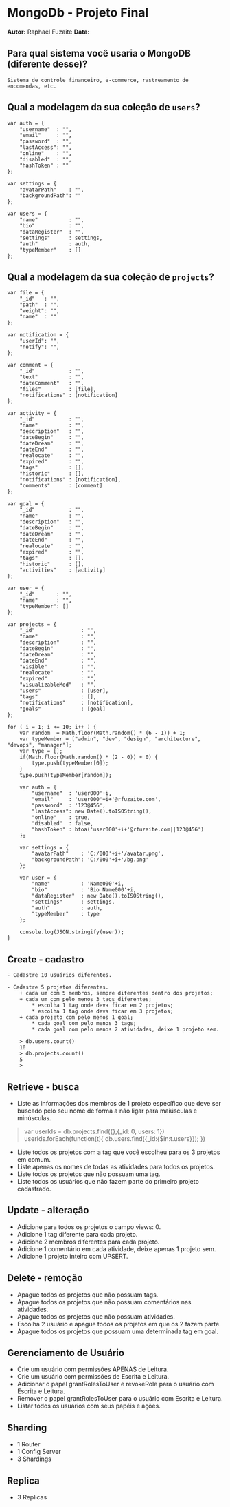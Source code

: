 # MongoDb - Projeto Final
**Autor:** Raphael Fuzaite
**Data:**

## Para qual sistema você usaria o MongoDB (diferente desse)?

```
Sistema de controle financeiro, e-commerce, rastreamento de encomendas, etc.
```

## Qual a modelagem da sua coleção de `users`?

```
var auth = {
	"username"	: "",
	"email"		: "",
	"password"	: "",
	"lastAccess": "",
	"online"	: "",
	"disabled"	: "",
	"hashToken"	: ""
};

var settings = {
	"avatarPath"	: "",
	"backgroundPath": ""
};

var users = {
	"name"			: "",
	"bio"			: "",
	"dataRegister"	: "",
	"settings"		: settings,
	"auth"			: auth,
	"typeMember"	: []
};

```

## Qual a modelagem da sua coleção de `projects`?

```
var file = {
	"_id"	: "",
	"path"	: "",
	"weight": "",
	"name"	: ""
};

var notification = {
	"userId": "",
	"notify": "",	
};

var comment = {
	"_id"			: "",
	"text"			: "",
	"dateComment"	: "",
	"files"			: [file],
	"notifications" : [notification]
};

var activity = {
	"_id"			: "",
	"name"			: "",
	"description"	: "",
	"dateBegin"		: "",
	"dateDream"		: "",
	"dateEnd"		: "",
	"realocate"		: "",
	"expired"		: "",
	"tags"			: [],
	"historic"		: [],
	"notifications"	: [notification],
	"comments"		: [comment]
};

var goal = {
	"_id"			: "",
	"name"			: "",
	"description"	: "",
	"dateBegin"		: "",
	"dateDream"		: "",
	"dateEnd"		: "",
	"realocate"		: "",
	"expired"		: "",
	"tags"			: [],
	"historic"		: [],
	"activities"	: [activity]
};

var user = {
	"_id"		: "",
	"name"		: "",
	"typeMember": []
};

var projects = {
	"_id"				: "",
	"name"				: "",
	"description"		: "",
	"dateBegin"			: "",
	"dateDream"			: "",
	"dateEnd"			: "",
	"visible"			: "",
	"realocate"			: "",
	"expired"			: "",
	"visualizableMod"	: "",
	"users"				: [user],
	"tags"				: [],	
	"notifications"		: [notification],
	"goals"				: [goal]
};

for ( i = 1; i <= 10; i++ ) {
	var random  = Math.floor(Math.random() * (6 - 1)) + 1;	
	var typeMember = ["admin", "dev", "design", "architecture", "devops", "manager"];
	var type = [];
	if(Math.floor(Math.random() * (2 - 0)) + 0) {
		type.push(typeMember[0]);
	}
	type.push(typeMember[random]);
	
	var auth = {
		"username"	: 'user000'+i,
		"email"		: 'user000'+i+'@rfuzaite.com',
		"password"	: '123@456',
		"lastAccess": new Date().toISOString(),
		"online"	: true,
		"disabled"	: false,
		"hashToken"	: btoa('user000'+i+'@rfuzaite.com||123@456')
	};
	
	var settings = {
		"avatarPath"	: 'C:/000'+i+'/avatar.png',
		"backgroundPath": 'C:/000'+i+'/bg.png'
	};
	
	var user = {
		"name"			: 'Name000'+i,
		"bio"			: 'Bio Name000'+i,
		"dataRegister"	: new Date().toISOString(),
		"settings"		: settings,
		"auth"			: auth,
		"typeMember"	: type
	};
	 
	console.log(JSON.stringify(user));
}

```

## Create - cadastro

```
- Cadastre 10 usuários diferentes.

- Cadastre 5 projetos diferentes.
	+ cada um com 5 membros, sempre diferentes dentro dos projetos;
	+ cada um com pelo menos 3 tags diferentes;
		* escolha 1 tag onde deva ficar em 2 projetos;
		* escolha 1 tag onde deva ficar em 3 projetos;
	+ cada projeto com pelo menos 1 goal;
		* cada goal com pelo menos 3 tags;
		* cada goal com pelo menos 2 atividades, deixe 1 projeto sem.
		
	> db.users.count()
	10
	> db.projects.count()
	5
	>		

```

## Retrieve - busca

- Liste as informações dos membros de 1 projeto específico que deve ser buscado pelo seu nome de forma a não ligar para maiúsculas e minúsculas.

> var userIds = db.projects.find({},{_id: 0, users: 1})
> userIds.forEach(function(t){ db.users.find({_id:{$in:t.users}}); })
>

- Liste todos os projetos com a tag que você escolheu para os 3 projetos em comum.
- Liste apenas os nomes de todas as atividades para todos os projetos.
- Liste todos os projetos que não possuam uma tag.
- Liste todos os usuários que não fazem parte do primeiro projeto cadastrado.

## Update - alteração

- Adicione para todos os projetos o campo views: 0.
- Adicione 1 tag diferente para cada projeto.
- Adicione 2 membros diferentes para cada projeto.
- Adicione 1 comentário em cada atividade, deixe apenas 1 projeto sem.
- Adicione 1 projeto inteiro com UPSERT.

## Delete - remoção

- Apague todos os projetos que não possuam tags.
- Apague todos os projetos que não possuam comentários nas atividades.
- Apague todos os projetos que não possuam atividades.
- Escolha 2 usuário e apague todos os projetos em que os 2 fazem parte.
- Apague todos os projetos que possuam uma determinada tag em goal.

## Gerenciamento de Usuário

- Crie um usuário com permissões APENAS de Leitura.
- Crie um usuário com permissões de Escrita e Leitura.
- Adicionar o papel grantRolesToUser e revokeRole para o usuário com Escrita e Leitura.
- Remover o papel grantRolesToUser para o usuário com Escrita e Leitura.
- Listar todos os usuários com seus papéis e ações.

## Sharding

- 1 Router
- 1 Config Server
- 3 Shardings

## Replica

- 3 Replicas